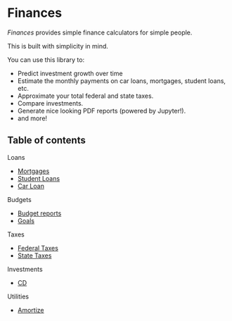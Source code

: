 # Finances

*Finances* provides simple finance calculators for simple people.

This is built with simplicity in mind.

You can use this library to:
* Predict investment growth over time
* Estimate the monthly payments on car loans, mortgages, student loans, etc.
* Approximate your total federal and state taxes.
* Compare investments.
* Generate nice looking PDF reports (powered by Jupyter!).
* and more! 

## Table of contents

Loans
* [Mortgages]()
* [Student Loans]()
* [Car Loan]()

Budgets
* [Budget reports]()
* [Goals]()

Taxes
* [Federal Taxes]()
* [State Taxes]()

Investments
* [CD]()

Utilities
* [Amortize]()
